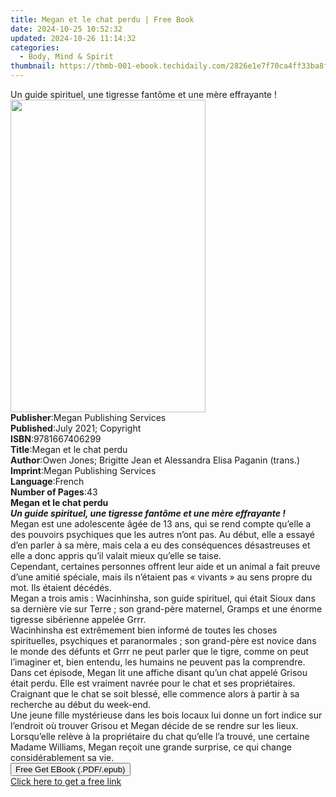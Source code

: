 ```yaml
---
title: Megan et le chat perdu | Free Book
date: 2024-10-25 10:52:32
updated: 2024-10-26 11:14:32
categories:
  - Body, Mind & Spirit
thumbnail: https://thmb-001-ebook.techidaily.com/2826e1e7f70ca4ff33ba8f062e06da414aea0ce5bb52d623991d62c731d82b6e.jpg
---
```

<main id="book-container">
  <div class="flex flex-col">
    <div class="book-brief flex-1 py-6 px-4 sm:p-6 md:py-10 md:px-8">
      <!-- brief-->
      <div class="book-brief-main">
        Un guide spirituel, une tigresse fantôme et une mère effrayante !
      </div>
    </div>
    <div
      class="book-meta-info flex-1 grid gap-4 col-start-1 col-end-3 row-start-1 sm:mb-6 sm:grid-cols-4 lg:gap-6 lg:col-start-2 lg:row-end-6 lg:row-span-6 lg:mb-0"
    >
      <div
        class="book-meta-info-left place-content-center mt-4 p-4 text-sm leading-6 col-start-2 col-span-2 dark:text-slate-400"
      >
        <img
          class="w-full h-500 object-cover rounded-lg sm:h-255 sm:col-span-2 lg:col-span-full"
          src="https://img-001-ebook.techidaily.com/4918ca2668af1cdf7060b0863b6c4fe5760a39d34c2898e72b35303e305a96f5.jpg"
          alt=""
          width="312"
          height="500"
        />
      </div>
      <div
        class="book-meta-info-right mt-2 col-start-1 row-start-2 col-span-3 self-center"
      >
        <!-- meta data  -->
        <div class="flex flex-col px-4 md:px-8">
          <div class="flex-1">
            <strong>Publisher</strong>:<span class="px-2"
              >Megan Publishing Services</span
            >
          </div>
          <div class="flex-1">
            <strong>Published</strong>:<span class="px-2"
              >July 2021; Copyright</span
            >
          </div>
          <div class="flex-1">
            <strong>ISBN</strong>:<span class="px-2">9781667406299</span>
          </div>
          <div class="flex-1">
            <strong>Title</strong>:<span class="px-2"
              >Megan et le chat perdu</span
            >
          </div>
          <div class="flex-1">
            <strong>Author</strong>:<span class="px-2"
              >Owen Jones; Brigitte Jean et Alessandra Elisa Paganin
              (trans.)</span
            >
          </div>
          <div class="flex-1">
            <strong>Imprint</strong>:<span class="px-2"
              >Megan Publishing Services</span
            >
          </div>
          <div class="flex-1">
            <strong>Language</strong>:<span class="px-2">French</span>
          </div>
          <div class="flex-1">
            <strong>Number of Pages</strong>:<span class="px-2">43</span>
          </div>
        </div>
      </div>
    </div>
    <div class="book-description flex-1 py-6 px-4 sm:p-6 md:py-10 md:px-8">
      <div class="book-description-main">
        <div accordion-content="" id="description">
          <b>Megan et le chat perdu</b><br /><i
            ><b
              >Un guide spirituel, une tigresse fantôme et une mère effrayante
              !</b
            ></i
          ><br />Megan est une adolescente âgée de 13&nbsp;ans, qui se rend
          compte qu’elle a des pouvoirs psychiques que les autres n’ont pas. Au
          début, elle a essayé d’en parler à sa mère, mais cela a eu des
          conséquences désastreuses et elle a donc appris qu’il valait mieux
          qu’elle se taise.<br />Cependant, certaines personnes offrent leur
          aide et un animal a fait preuve d’une amitié spéciale, mais ils
          n’étaient pas «&nbsp;vivants&nbsp;» au sens propre du mot. Ils étaient
          décédés.<br />Megan a trois amis&nbsp;: Wacinhinsha, son guide
          spirituel, qui était Sioux dans sa dernière vie sur Terre&nbsp;; son
          grand-père maternel, Gramps et une énorme tigresse sibérienne appelée
          Grrr.<br />Wacinhinsha est extrêmement bien informé de toutes les
          choses spirituelles, psychiques et paranormales&nbsp;; son grand-père
          est novice dans le monde des défunts et Grrr ne peut parler que le
          tigre, comme on peut l’imaginer et, bien entendu, les humains ne
          peuvent pas la comprendre.<br />Dans cet épisode, Megan lit une
          affiche disant qu’un chat appelé Grisou était perdu. Elle est vraiment
          navrée pour le chat et ses propriétaires. Craignant que le chat se
          soit blessé, elle commence alors à partir à sa recherche au début du
          week-end.<br />Une jeune fille mystérieuse dans les bois locaux lui
          donne un fort indice sur l’endroit où trouver Grisou et Megan décide
          de se rendre sur les lieux. Lorsqu’elle relève à la propriétaire du
          chat qu’elle l’a trouvé, une certaine Madame Williams, Megan reçoit
          une grande surprise, ce qui change considérablement sa vie.<br />
        </div>
        <div class="accordion-fader"></div>
      </div>
    </div>
    <div class="book-excerpts flex-1 py-6 px-4 sm:p-6 md:py-10 md:px-8"></div>
    <div
      class="book-about-author flex-1 py-6 px-4 sm:p-6 md:py-10 md:px-8"
    ></div>
    <div class="book-free-get flex-1 py-6 px-4 sm:p-6 md:py-10 md:px-8">
      <button
        id="btn-free-get"
        class="bg-blue-500 hover:bg-blue-700 text-white font-bold py-2 px-4 rounded"
      >
        Free Get EBook (.PDF/.epub)
      </button>
      <div id="countdown-display" class="px-2 text-lg mt-2"></div>
      <a
        id="free-link"
        class="hidden bg-blue-500 hover:bg-blue-700 text-white font-bold py-2 px-4 rounded"
        href="https://www.ebooks.com/en-us/book/210354853/megan-et-le-chat-perdu/owen-jones/"
        target="_blank"
        >Click here to get a free link</a
      >
    </div>
    <script>
      let countdownTime = 0;
      let countdownInterval = null;
      document
        .getElementById('btn-free-get')
        .addEventListener('click', startCountdown);
      function startCountdown() {
        countdownTime = new Date().getTime() + 60000 * 3;
        countdownInterval = setInterval(updateCountdown, 1000);
        document.getElementById('btn-free-get').disabled = true;
        document
          .getElementById('btn-free-get')
          .classList.add('bg-gray-500', 'cursor-not-allowed');
      }
      function updateCountdown() {
        let currentTime = new Date().getTime();
        let timeLeft = countdownTime - currentTime;
        let secondsLeft = Math.floor(timeLeft / 1000);
        document.getElementById('countdown-display').innerHTML =
          `Remaining time: ${secondsLeft} seconds.`;
        if (secondsLeft <= 0) {
          clearInterval(countdownInterval);
          document.getElementById('btn-free-get').classList.add('hidden');
          document.getElementById('free-link').classList.remove('hidden');
          document.getElementById('countdown-display').innerHTML = '';
        }
      }
    </script>
  </div>
</main>
